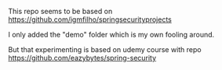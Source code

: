 This repo seems to be based on
https://github.com/igmfilho/springsecurityprojects

I only added the "demo" folder which is my own fooling around.

But that experimenting is based on udemy course with repo
https://github.com/eazybytes/spring-security